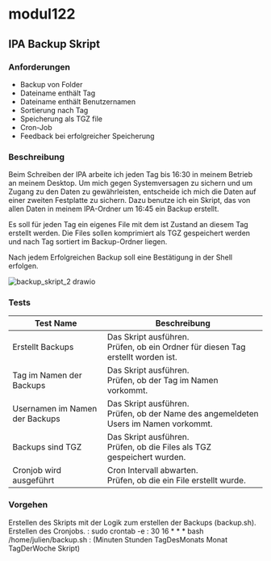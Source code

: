 # modul122
## IPA Backup Skript

### Anforderungen
- Backup von Folder
- Dateiname enthält Tag
- Dateiname enthält Benutzernamen
- Sortierung nach Tag
- Speicherung als TGZ file
- Cron-Job
- Feedback bei erfolgreicher Speicherung

### Beschreibung
Beim Schreiben der IPA arbeite ich jeden Tag bis 16:30 in meinem Betrieb an meinem Desktop. Um mich gegen Systemversagen zu sichern und um Zugang zu den Daten zu gewährleisten, entscheide ich mich die Daten auf einer zweiten Festplatte zu sichern. Dazu benutze ich ein Skript, das von allen Daten in meinem IPA-Ordner um 16:45 ein Backup erstellt.

Es soll für jeden Tag ein eigenes File mit dem ist Zustand an diesem Tag erstellt werden. Die Files sollen komprimiert als TGZ gespeichert werden und nach Tag sortiert im Backup-Ordner liegen.

Nach jedem Erfolgreichen Backup soll eine Bestätigung in der Shell erfolgen.

![backup_skript_2 drawio](https://user-images.githubusercontent.com/71121888/162910185-6cacb619-b444-4f8d-b3ee-0c0045bfcddd.png)

### Tests

| Test Name | Beschreibung |
| ----------- | ----------- |
| Erstellt Backups | Das Skript ausführen. </br>Prüfen, ob ein Ordner für diesen Tag erstellt worden ist. |
| Tag im Namen der Backups | Das Skript ausführen. </br>Prüfen, ob der Tag im Namen vorkommt. |
| Usernamen im Namen der Backups | Das Skript ausführen. </br>Prüfen, ob der Name des angemeldeten Users im Namen vorkommt. |
| Backups sind TGZ | Das Skript ausführen. </br>Prüfen, ob die Files als TGZ gespeichert wurden. |
| Cronjob wird ausgeführt | Cron Intervall abwarten. </br>Prüfen, ob die ein File erstellt wurde.  |

### Vorgehen

Erstellen des Skripts mit der Logik zum erstellen der Backups (backup.sh).
Erstellen des Cronjobs. 
: sudo crontab -e
: 30 16 * * * bash /home/julien/backup.sh
: (Minuten Stunden TagDesMonats Monat TagDerWoche Skript)